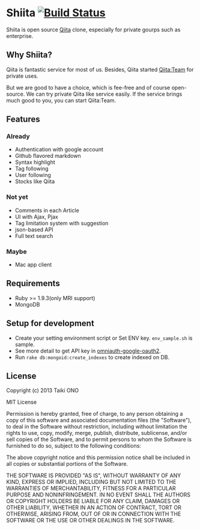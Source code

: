 # Shiita [![Build Status](https://travis-ci.org/taiki45/shiita.png?branch=master)](https://travis-ci.org/taiki45/shiita)
Shiita is open source [Qiita](http://qiita.com/) clone, especially for private gourps such as enterprise.

## Why Shiita?
Qiita is fantastic service for most of us. Besides, Qiita started [Qiita:Team](https://teams.qiita.com/) for private uses.

But we are good to have a choice, which is fee-free and of course open-source.
We can try private Qiita like service easily. If the service brings much good to you, you can start Qiita:Team.

## Features
### Already

- Authentication with google account
- Github flavored markdown
- Syntax highlight
- Tag following
- User following
- Stocks like Qiita

### Not yet
- Comments in each Article
- UI with Ajax, Pjax
- Tag limitation system with suggestion
- json-based API
- Full text search

### Maybe
- Mac app client

## Requirements
- Ruby >= 1.9.3(only MRI support)
- MongoDB

## Setup for development
* Create your setting environment script or Set ENV key. `env_sample.sh` is sample.
* See more detail to get API key in [omniauth-google-oauth2](https://github.com/zquestz/omniauth-google-oauth2).
* Run `rake db:mongoid:create_indexes` to create indexed on DB.

## License
Copyright (c) 2013 Taiki ONO

MIT License

Permission is hereby granted, free of charge, to any person obtaining
a copy of this software and associated documentation files (the
"Software"), to deal in the Software without restriction, including
without limitation the rights to use, copy, modify, merge, publish,
distribute, sublicense, and/or sell copies of the Software, and to
permit persons to whom the Software is furnished to do so, subject to
the following conditions:

The above copyright notice and this permission notice shall be
included in all copies or substantial portions of the Software.

THE SOFTWARE IS PROVIDED "AS IS", WITHOUT WARRANTY OF ANY KIND,
EXPRESS OR IMPLIED, INCLUDING BUT NOT LIMITED TO THE WARRANTIES OF
MERCHANTABILITY, FITNESS FOR A PARTICULAR PURPOSE AND
NONINFRINGEMENT. IN NO EVENT SHALL THE AUTHORS OR COPYRIGHT HOLDERS BE
LIABLE FOR ANY CLAIM, DAMAGES OR OTHER LIABILITY, WHETHER IN AN ACTION
OF CONTRACT, TORT OR OTHERWISE, ARISING FROM, OUT OF OR IN CONNECTION
WITH THE SOFTWARE OR THE USE OR OTHER DEALINGS IN THE SOFTWARE.
